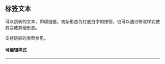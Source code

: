 ## 标签文本
可以跳转的文本，即超链接。初始形态为红底白字的按钮，也可以通过修改样式使其变成其他形态。  

支持跳转的类型参见<explain project="gls" :proplist="['跳转类型']"></explain>。

#### 可编辑样式  
---
<explain project="gls" :proplist="['留白','边距','高度','边框','圆角','颜色','字号','字重','行高','对齐','换行方式','背景色']"></explain>
